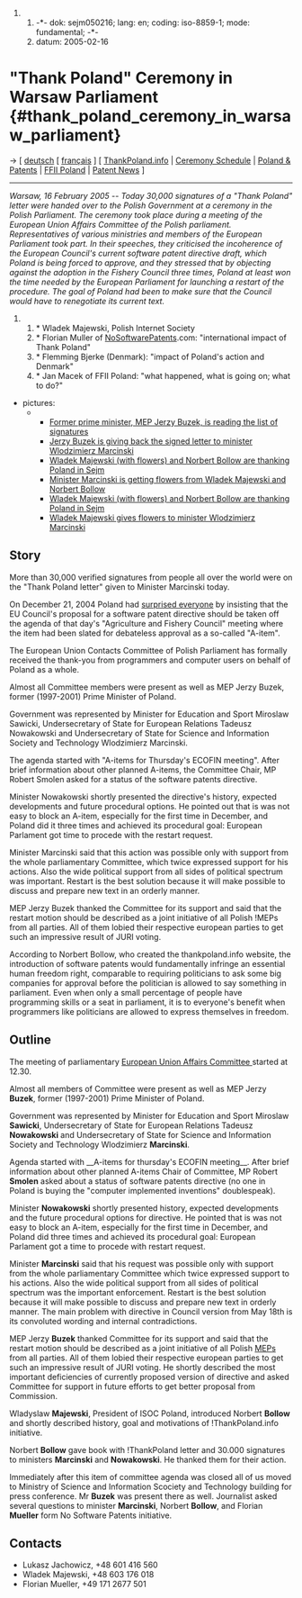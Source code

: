 1.  1.  -\*- dok: sejm050216; lang: en; coding: iso-8859-1; mode:
        fundamental; -\*-
    2.  datum: 2005-02-16

# \"Thank Poland\" Ceremony in Warsaw Parliament {#thank_poland_ceremony_in_warsaw_parliament}

-\> \[ [ deutsch](Sejm050216De "wikilink") \[ [
français](Sejm050216Fr "wikilink") \] \[
[ThankPoland.info](http://www.thankpoland.info "wikilink") \| [Ceremony
Schedule](http://www.isoc.org.pl/wiki/index.php/Patenty/ThankPoland "wikilink")
\| [ Poland & Patents](SwpatplEn "wikilink") \| [FFII
Poland](http://www.ffii.org.pl "wikilink") \| [ Patent
News](SwpatcninoEn "wikilink") \]

------------------------------------------------------------------------

*Warsaw, 16 February 2005 \-- Today 30,000 signatures of a \"Thank
Poland\" letter were handed over to the Polish Government at a ceremony
in the Polish Parliament. The ceremony took place during a meeting of
the European Union Affairs Committee of the Polish parliament.
Representatives of various ministries and members of the European
Parliament took part. In their speeches, they criticised the incoherence
of the European Council\'s current software patent directive draft,
which Poland is being forced to approve, and they stressed that by
objecting against the adoption in the Fishery Council three times,
Poland at least won the time needed by the European Parliament for
launching a restart of the procedure. The goal of Poland had been to
make sure that the Council would have to renegotiate its current text.*

1.  1.  \* Wladek Majewski, Polish Internet Society
    2.  \* Florian Muller of
        [NoSoftwarePatents](NoSoftwarePatents "wikilink").com:
        \"international impact of Thank Poland\"
    3.  \* Flemming Bjerke (Denmark): \"impact of Poland\'s action and
        Denmark\"
    4.  \* Jan Macek of FFII Poland: \"what happened, what is going on;
        what to do?\"

-   pictures:
    -   -   [Former prime minister, MEP Jerzy Buzek, is reading the list
            of
            signatures](http://iidea.pl/~arturs/thankyou/1.html "wikilink")
        -   [Jerzy Buzek is giving back the signed letter to minister
            Wlodzimierz
            Marcinski](http://iidea.pl/~arturs/thankyou/2.html "wikilink")
        -   [Wladek Majewski (with flowers) and Norbert Bollow are
            thanking Poland in
            Sejm](http://iidea.pl/~arturs/thankyou/3.html "wikilink")
        -   [Minister Marcinski is getting flowers from Wladek Majewski
            and Norbert
            Bollow](http://iidea.pl/~arturs/thankyou/4.html "wikilink")
        -   [Wladek Majewski (with flowers) and Norbert Bollow are
            thanking Poland in
            Sejm](http://iidea.pl/~arturs/thankyou/5.html "wikilink")
        -   [Wladek Majewski gives flowers to minister Wlodzimierz
            Marcinski](http://iidea.pl/~arturs/thankyou/6.html "wikilink")

## Story

More than 30,000 verified signatures from people all over the world were
on the \"Thank Poland letter\" given to Minister Marcinski today.

On December 21, 2004 Poland had [ surprised
everyone](Cons041221En "wikilink") by insisting that the EU Council\'s
proposal for a software patent directive should be taken off the agenda
of that day\'s \"Agriculture and Fishery Council\" meeting where the
item had been slated for debateless approval as a so-called \"A-item\".

The European Union Contacts Committee of Polish Parliament has formally
received the thank-you from programmers and computer users on behalf of
Poland as a whole.

Almost all Committee members were present as well as MEP Jerzy Buzek,
former (1997-2001) Prime Minister of Poland.

Government was represented by Minister for Education and Sport Miroslaw
Sawicki, Undersecretary of State for European Relations Tadeusz
Nowakowski and Undersecretary of State for Science and Information
Society and Technology Wlodzimierz Marcinski.

The agenda started with \"A-items for Thursday\'s ECOFIN meeting\".
After brief information about other planned A-items, the Committee
Chair, MP Robert Smolen asked for a status of the software patents
directive.

Minister Nowakowski shortly presented the directive\'s history, expected
developments and future procedural options. He pointed out that is was
not easy to block an A-item, especially for the first time in December,
and Poland did it three times and achieved its procedural goal: European
Parlament got time to procede with the restart request.

Minister Marcinski said that this action was possible only with support
from the whole parliamentary Committee, which twice expressed support
for his actions. Also the wide political support from all sides of
political spectrum was important. Restart is the best solution because
it will make possible to discuss and prepare new text in an orderly
manner.

MEP Jerzy Buzek thanked the Committee for its support and said that the
restart motion should be described as a joint initiative of all Polish
!MEPs from all parties. All of them lobied their respective european
parties to get such an impressive result of JURI voting.

According to Norbert Bollow, who created the thankpoland.info website,
the introduction of software patents would fundamentally infringe an
essential human freedom right, comparable to requiring politicians to
ask some big companies for approval before the politician is allowed to
say something in parliament. Even when only a small percentage of people
have programming skills or a seat in parliament, it is to everyone\'s
benefit when programmers like politicians are allowed to express
themselves in freedom.

## Outline

The meeting of parliamentary [European Union Affairs Committee
](http://www.sejm.gov.pl/komisje/www_sue.htm "wikilink") started at
12.30.

Almost all members of Committee were present as well as MEP Jerzy
**Buzek**, former (1997-2001) Prime Minister of Poland.

Government was represented by Minister for Education and Sport Miroslaw
**Sawicki**, Undersecretary of State for European Relations Tadeusz
**Nowakowski** and Undersecretary of State for Science and Information
Society and Technology Wlodzimierz **Marcinski**.

Agenda started with \_\_A-items for thursday\'s ECOFIN meeting\_\_.
After brief information about other planned A-items Chair of Committee,
MP Robert **Smolen** asked about a status of software patents directive
(no one in Poland is buying the \"computer implemented inventions\"
doublespeak).

Minister **Nowakowski** shortly presented history, expected developments
and the future procedural options for directive. He pointed that is was
not easy to block an A-item, especially for the first time in December,
and Poland did three times and achieved its procedural goal: European
Parlament got a time to procede with restart request.

Minister **Marcinski** said that his request was possible only with
support from the whole parliamentary Committee which twice expressed
support to his actions. Also the wide political support from all sides
of political spectrum was the important enforcement. Restart is the best
solution because it will make possible to discuss and prepare new text
in orderly manner. The main problem with directive in Council version
from May 18th is its convoluted wording and internal contradictions.

MEP Jerzy **Buzek** thanked Committee for its support and said that the
restart motion should be described as a joint initiative of all Polish
[MEPs](MEPs "wikilink") from all parties. All of them lobied their
respective european parties to get such an impressive result of JURI
voting. He shortly described the most important deficiencies of
currently proposed version of directive and asked Committee for support
in future efforts to get better proposal from Commission.

Wladyslaw **Majewski**, President of ISOC Poland, introduced Norbert
**Bollow** and shortly described history, goal and motivations of
!ThankPoland.info initiative.

Norbert **Bollow** gave book with !ThankPoland letter and 30.000
signatures to ministers **Marcinski** and **Nowakowski**. He thanked
them for their action.

Immediately after this item of committee agenda was closed all of us
moved to Ministry of Science and Information Scociety and Technology
building for press conference. Mr **Buzek** was present there as well.
Journalist asked several questions to minister **Marcinski**, Norbert
**Bollow**, and Florian **Mueller** form No Software Patents initiative.

## Contacts

-   Lukasz Jachowicz, +48 601 416 560
-   Wladek Majewski, +48 603 176 018
-   Florian Mueller, +49 171 2677 501
